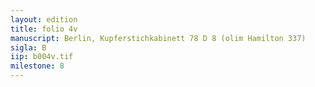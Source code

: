 ```yaml
---
layout: edition
title: folio 4v
manuscript: Berlin, Kupferstichkabinett 78 D 8 (olim Hamilton 337)
sigla: B
iip: b004v.tif
milestone: 8
---
```

